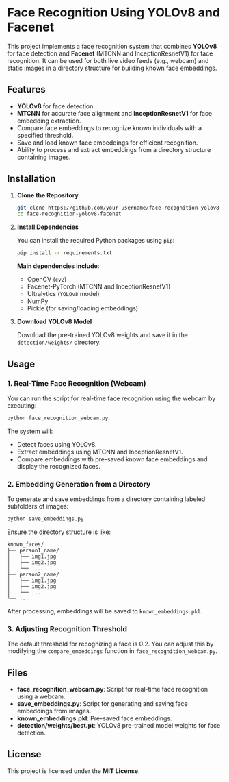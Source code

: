 

# **Face Recognition Using YOLOv8 and Facenet**

This project implements a face recognition system that combines **YOLOv8** for face detection and **Facenet** (MTCNN and InceptionResnetV1) for face recognition. It can be used for both live video feeds (e.g., webcam) and static images in a directory structure for building known face embeddings.

## **Features**

- **YOLOv8** for face detection.
- **MTCNN** for accurate face alignment and **InceptionResnetV1** for face embedding extraction.
- Compare face embeddings to recognize known individuals with a specified threshold.
- Save and load known face embeddings for efficient recognition.
- Ability to process and extract embeddings from a directory structure containing images.

## **Installation**

1. **Clone the Repository**
   ```bash
   git clone https://github.com/your-username/face-recognition-yolov8-facenet.git
   cd face-recognition-yolov8-facenet
   ```

2. **Install Dependencies**

   You can install the required Python packages using `pip`:
   ```bash
   pip install -r requirements.txt
   ```

   **Main dependencies include**:
   - OpenCV (`cv2`)
   - Facenet-PyTorch (MTCNN and InceptionResnetV1)
   - Ultralytics (`YOLOv8` model)
   - NumPy
   - Pickle (for saving/loading embeddings)

3. **Download YOLOv8 Model**
   
   Download the pre-trained YOLOv8 weights and save it in the `detection/weights/` directory.

## **Usage**

### **1. Real-Time Face Recognition (Webcam)**

You can run the script for real-time face recognition using the webcam by executing:

```bash
python face_recognition_webcam.py
```

The system will:
- Detect faces using YOLOv8.
- Extract embeddings using MTCNN and InceptionResnetV1.
- Compare embeddings with pre-saved known face embeddings and display the recognized faces.

### **2. Embedding Generation from a Directory**

To generate and save embeddings from a directory containing labeled subfolders of images:

```bash
python save_embeddings.py
```

Ensure the directory structure is like:

```
known_faces/
├── person1_name/
│   ├── img1.jpg
│   ├── img2.jpg
│   └── ...
├── person2_name/
│   ├── img1.jpg
│   ├── img2.jpg
│   └── ...
└── ...
```

After processing, embeddings will be saved to `known_embeddings.pkl`.

### **3. Adjusting Recognition Threshold**

The default threshold for recognizing a face is 0.2. You can adjust this by modifying the `compare_embeddings` function in `face_recognition_webcam.py`.

## **Files**

- **face_recognition_webcam.py**: Script for real-time face recognition using a webcam.
- **save_embeddings.py**: Script for generating and saving face embeddings from images.
- **known_embeddings.pkl**: Pre-saved face embeddings.
- **detection/weights/best.pt**: YOLOv8 pre-trained model weights for face detection.

## **License**

This project is licensed under the **MIT License**.
